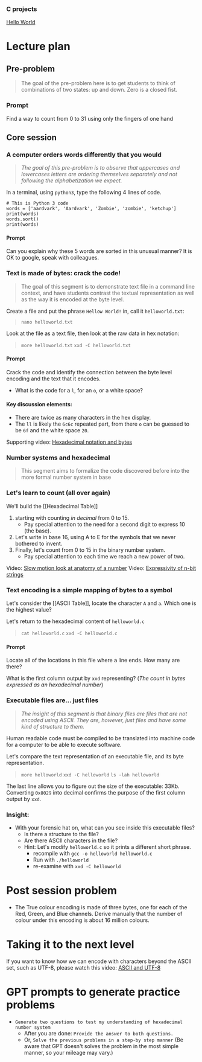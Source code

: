 ### C projects
[Hello World ](obsidian://open?vault=Vault%2023_1120&file=Linked_Content%2FHelloWorld )

# Lecture plan
## Pre-problem
> The goal of the pre-problem here is to get students to think of combinations of two states: up and down. Zero is a closed fist.

### Prompt
Find a way to count from 0 to 31 using only the fingers of one hand

## Core session
### A computer orders words differently that you would
> *The goal of this pre-problem is to observe that uppercases and lowercases letters are ordering themselves separately and not following the alphabetization we expect.*

In a terminal, using `python3`, type the following 4 lines of code.

```
# This is Python 3 code
words = ['aardvark', 'Aardvark', 'Zombie', 'zombie', 'ketchup']
print(words)
words.sort()
print(words)
```
#### Prompt
Can you explain why these 5 words are sorted in this unusual manner? It is OK to google, speak with colleagues. 

### Text is made of bytes: crack the code!
> The goal of this segment is to demonstrate text file in a command line context, and have students contrast the textual representation as well as the way it is encoded at the byte level. 
 
Create a file and put the phrase `Hellow World!` in, call it `helloworld.txt`:
> `nano helloworld.txt`
> 

Look at the file as a text file, then look at the raw data in hex notation:
> `more helloworld.txt`
> `xxd -C helloworld.txt`

#### Prompt
Crack the code and identify the connection between the byte level encoding and the text that it encodes. 
- What is the code for a `l`, for an `o`, or a white space?

#### Key discussion elements:
- There are twice as many characters in the hex display.
- The `ll` is likely the `6c6c` repeated part, from there `o` can be guessed to be `6f` and the white space `20`. 

Supporting video: [Hexadecimal notation and bytes](https://youtu.be/WOyr6syFNhg)

### Number systems and hexadecimal 
> This segment aims to formalize the code discovered before into the more formal number system in base 

### Let's learn to count (all over again)
We'll build the [[Hexadecimal Table]] 
1. starting with counting *in decimal* from 0 to 15. 
	- Pay special attention to the need for a second digit to express 10 (the base).
2. Let's write in base 16, using A to E for the symbols that we never bothered to invent.
3. Finally, let's count from 0 to 15 in the binary number system. 
	- Pay special attention to each time we reach a new power of two.

Video: [Slow motion look at anatomy of a number](https://youtu.be/1WtoGuc5bdU)
Video: [Expressivity of n-bit strings](https://youtu.be/sFMcqLCo5V4)

### Text encoding is a simple mapping of bytes to a symbol
Let's consider the [[ASCII Table]], locate the character `A` and `a`. Which one is the highest value?

Let's return to the hexadecimal content of `helloworld.c`
> `cat helloworld.c`
> `xxd -C helloworld.c`

#### Prompt
Locate all of the locations in this file where a line ends. How many are there? 

What is the first column output by `xxd` representing? (*The count in bytes expressed as an hexadecimal number*)


### Executable files are... just files 
> *The insight of this segment is that binary files are files that are not encoded using ASCII. They are, however, just files and have some kind of structure to them.*

Human readable code must be compiled to be translated into machine code for a computer to be able to execute software. 

Let's compare the text representation of an executable file, and its byte representation.
> `more helloworld`
> `xxd -C helloworld`
> `ls -lah helloworld`

The last line allows you to figure out the size of the executable: 33Kb.  Converting `0x8029` into decimal confirms the purpose of the first column output by `xxd`.  

### Insight: 
- With your forensic hat on, what can you see inside this executable files?
	- Is there a structure to the file?
	- Are there ASCII characters in the file?
	- Hint: Let's modify `helloworld.c` so it prints a different short phrase.
		- recompile with `gcc -o helloworld helloworld.c`
		- Run with `./helloworld`
		- re-examine with `xxd -C helloworld`

# Post session problem
- The True colour encoding is made of three bytes, one for each of the Red, Green, and Blue channels. Derive manually that the number of colour under this encoding is about 16 million colours. 

# Taking it to the next level
If you want to know how we can encode with characters beyond the ASCII set, such as UTF-8, please watch this video: [ASCII and UTF-8](https://youtu.be/SpXQZOJGYZ4)


# GPT prompts to generate practice problems

- `Generate two questions to test my understanding of hexadecimal number system`
	- After you are done: `Provide the answer to both questions.`
	- Or, `Solve the previous problems in a step-by step manner` (Be aware that GPT doesn't solves the problem in the most simple manner, so your mileage may vary.)
